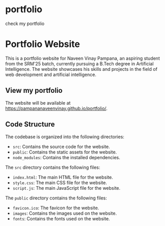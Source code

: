 # portfolio
check my portfolio
 
# Portfolio Website

This is a portfolio website for Naveen Vinay Pampana, an aspiring student from the SRM'25 batch, currently pursuing a B.Tech degree in Artificial Intelligence. The website showcases his skills and projects in the field of web development and artificial intelligence.

## View my portfolio



The website will be available at https://pampananaveenvinay.github.io/portfolio/.

## Code Structure

The codebase is organized into the following directories:

* `src`: Contains the source code for the website.
* `public`: Contains the static assets for the website.
* `node_modules`: Contains the installed dependencies.

The `src` directory contains the following files:

* `index.html`: The main HTML file for the website.
* `style.css`: The main CSS file for the website.
* `script.js`: The main JavaScript file for the website.

The `public` directory contains the following files:

* `favicon.ico`: The favicon for the website.
* `images`: Contains the images used on the website.
* `fonts`: Contains the fonts used on the website.


